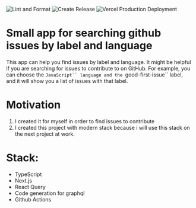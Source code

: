 ![Lint and Format](https://github.com/tabomors/issues-finder/actions/workflows/lint.yaml/badge.svg)
![Create Release](https://github.com/tabomors/issues-finder/actions/workflows/release.yaml/badge.svg)
![Vercel Production Deployment](https://github.com/tabomors/issues-finder/actions/workflows/deploy-prod.yaml/badge.svg)

# Small app for searching github issues by label and language

This app can help you find issues by label and language. It might be helpful if you are searching for issues to contribute to on GitHub. For example, you can choose the `JavaScript`` language and the `good-first-issue`` label, and it will show you a list of issues with that label.

# Motivation

1. I created it for myself in order to find issues to contribute
2. I created this project with modern stack because i will use this stack on the next project at work.

# Stack:

- TypeScript
- Next.js
- React Query
- Code generation for graphql
- Github Actions
